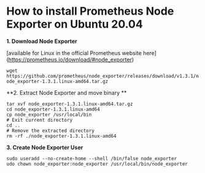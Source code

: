 # How to install Prometheus Node Exporter on Ubuntu 20.04

**1. Download Node Exporter**

[available for Linux in the official Prometheus website here] (https://prometheus.io/download/#node_exporter)

```wget https://github.com/prometheus/node_exporter/releases/download/v1.3.1/node_exporter-1.3.1.linux-amd64.tar.gz```

**2. Extract Node Exporter and move binary **

```
tar xvf node_exporter-1.3.1.linux-amd64.tar.gz
cd node_exporter-1.3.1.linux-amd64
cp node_exporter /usr/local/bin
# Exit current directory
cd ..
# Remove the extracted directory
rm -rf ./node_exporter-1.3.1.linux-amd64
```
  
**3. Create Node Exporter User**

  ```
  sudo useradd --no-create-home --shell /bin/false node_exporter
  udo chown node_exporter:node_exporter /usr/local/bin/node_exporter
  ```
